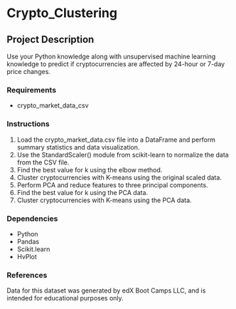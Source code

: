 # Crypto_Clustering 

## Project Description

Use your Python knowledge along with unsupervised machine learning knowledge to predict if cryptocurrencies are affected by 24-hour or 7-day price changes.

### Requirements

* crypto_market_data_csv

### Instructions

1. Load the crypto_market_data.csv file into a DataFrame and perform summary statistics and data visualization.
2. Use the StandardScaler() module from scikit-learn to normalize the data from the CSV file.<br>
3. Find the best value for k using the elbow method.
4. Cluster cryptocurrencies with K-means using the original scaled data.
5. Perform PCA and reduce features to three principal components.
6. Find the best value for k using the PCA data.
7. Cluster cryptocurrencies with K-means using the PCA data.

### Dependencies

* Python
* Pandas
* Scikit.learn
* HvPlot

### References
Data for this dataset was generated by edX Boot Camps LLC, and is intended for educational purposes only.
